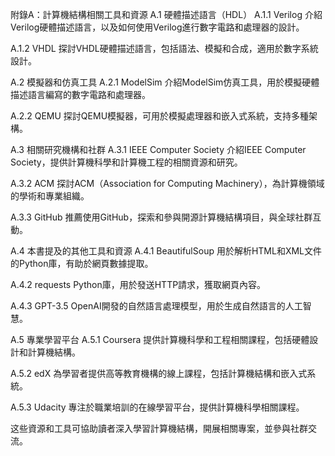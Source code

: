 附錄A：計算機結構相關工具和資源
A.1 硬體描述語言（HDL）
A.1.1 Verilog
介紹Verilog硬體描述語言，以及如何使用Verilog進行數字電路和處理器的設計。

A.1.2 VHDL
探討VHDL硬體描述語言，包括語法、模擬和合成，適用於數字系統設計。

A.2 模擬器和仿真工具
A.2.1 ModelSim
介紹ModelSim仿真工具，用於模擬硬體描述語言編寫的數字電路和處理器。

A.2.2 QEMU
探討QEMU模擬器，可用於模擬處理器和嵌入式系統，支持多種架構。

A.3 相關研究機構和社群
A.3.1 IEEE Computer Society
介紹IEEE Computer Society，提供計算機科學和計算機工程的相關資源和研究。

A.3.2 ACM
探討ACM（Association for Computing Machinery），為計算機領域的學術和專業組織。

A.3.3 GitHub
推薦使用GitHub，探索和參與開源計算機結構項目，與全球社群互動。

A.4 本書提及的其他工具和資源
A.4.1 BeautifulSoup
用於解析HTML和XML文件的Python庫，有助於網頁數據提取。

A.4.2 requests
Python庫，用於發送HTTP請求，獲取網頁內容。

A.4.3 GPT-3.5
OpenAI開發的自然語言處理模型，用於生成自然語言的人工智慧。

A.5 專業學習平台
A.5.1 Coursera
提供計算機科學和工程相關課程，包括硬體設計和計算機結構。

A.5.2 edX
為學習者提供高等教育機構的線上課程，包括計算機結構和嵌入式系統。

A.5.3 Udacity
專注於職業培訓的在線學習平台，提供計算機科學相關課程。

这些資源和工具可協助讀者深入學習計算機結構，開展相關專案，並參與社群交流。